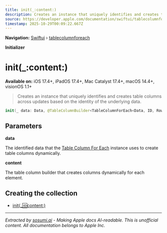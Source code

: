 ```yaml
---
title: init(_:content:)
description: Creates an instance that uniquely identifies and creates table columns across updates based on the identity of the underlying data.
source: https://developer.apple.com/documentation/swiftui/tablecolumnforeach/init(_:content:)
timestamp: 2025-10-29T00:09:22.667Z
---
```


**Navigation:** [Swiftui](/documentation/swiftui) › [tablecolumnforeach](/documentation/swiftui/tablecolumnforeach)

**Initializer**

# init(_:content:)

**Available on:** iOS 17.4+, iPadOS 17.4+, Mac Catalyst 17.4+, macOS 14.4+, visionOS 1.1+

> Creates an instance that uniquely identifies and creates table columns across updates based on the identity of the underlying data.

```swift
init(_ data: Data, @TableColumnBuilder<TableColumnForEach<Data, ID, RowValue, Sort, Content>.TableRowValue, TableColumnForEach<Data, ID, RowValue, Sort, Content>.TableColumnSortComparator> content: @escaping (Data.Element) -> Content) where ID == Data.Element.ID, Data.Element : Identifiable
```

## Parameters

**data**

The identified data that the [Table Column For Each](/documentation/swiftui/tablecolumnforeach) instance uses to create table columns dynamically.



**content**

The table column builder that creates columns dynamically for each element.



## Creating the collection

- [init(_:id:content:)](/documentation/swiftui/tablecolumnforeach/init(_:id:content:))

---

*Extracted by [sosumi.ai](https://sosumi.ai) - Making Apple docs AI-readable.*
*This is unofficial content. All documentation belongs to Apple Inc.*
